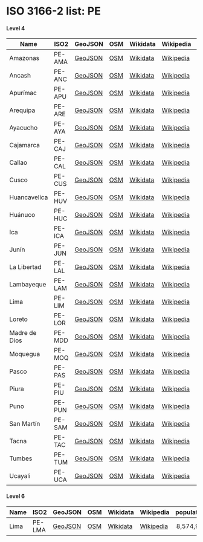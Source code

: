 # ISO 3166-2 list: PE


#### Level 4
Name | ISO2 | GeoJSON | OSM | Wikidata | Wikipedia | population 
--- | --- | --- | --- | --- | --- | --: 
Amazonas | PE-AMA | [GeoJSON](../../geojson/q8/iso2/PE/PE-AMA.geojson) | [OSM](https://www.openstreetmap.org/relation/1973462) | [Wikidata](https://www.wikidata.org/wiki/Q201162) | [Wikipedia](http://en.wikipedia.org/wiki/es%3ADepartamento%20de%20Amazonas%20%28Per%C3%BA%29) | 379,384
Ancash | PE-ANC | [GeoJSON](../../geojson/q8/iso2/PE/PE-ANC.geojson) | [OSM](https://www.openstreetmap.org/relation/1953170) | [Wikidata](https://www.wikidata.org/wiki/Q205089) | [Wikipedia](http://en.wikipedia.org/wiki/es%3ADepartamento%20de%20%C3%81ncash) | 1,083,519
Apurímac | PE-APU | [GeoJSON](../../geojson/q8/iso2/PE/PE-APU.geojson) | [OSM](https://www.openstreetmap.org/relation/1929522) | [Wikidata](https://www.wikidata.org/wiki/Q208185) | [Wikipedia](http://en.wikipedia.org/wiki/es%3ADepartamento%20de%20Apur%C3%ADmac) | 405,759
Arequipa | PE-ARE | [GeoJSON](../../geojson/q8/iso2/PE/PE-ARE.geojson) | [OSM](https://www.openstreetmap.org/relation/1879287) | [Wikidata](https://www.wikidata.org/wiki/Q205068) | [Wikipedia](http://en.wikipedia.org/wiki/es%3ADepartamento%20de%20Arequipa) | 1,382,730
Ayacucho | PE-AYA | [GeoJSON](../../geojson/q8/iso2/PE/PE-AYA.geojson) | [OSM](https://www.openstreetmap.org/relation/1930901) | [Wikidata](https://www.wikidata.org/wiki/Q205112) | [Wikipedia](http://en.wikipedia.org/wiki/es%3ADepartamento%20de%20Ayacucho) | 616,176
Cajamarca | PE-CAJ | [GeoJSON](../../geojson/q8/iso2/PE/PE-CAJ.geojson) | [OSM](https://www.openstreetmap.org/relation/1896111) | [Wikidata](https://www.wikidata.org/wiki/Q205078) | [Wikipedia](http://en.wikipedia.org/wiki/es%3ADepartamento%20de%20Cajamarca) | 1,341,012
Callao | PE-CAL | [GeoJSON](../../geojson/q8/iso2/PE/PE-CAL.geojson) | [OSM](https://www.openstreetmap.org/relation/1944657) | [Wikidata](https://www.wikidata.org/wiki/Q2634400) | [Wikipedia](http://en.wikipedia.org/wiki/es%3ACallao) | 994,494
Cusco | PE-CUS | [GeoJSON](../../geojson/q8/iso2/PE/PE-CUS.geojson) | [OSM](https://www.openstreetmap.org/relation/1923695) | [Wikidata](https://www.wikidata.org/wiki/Q205057) | [Wikipedia](http://en.wikipedia.org/wiki/es%3ADepartamento%20del%20Cuzco) | 1,205,527
Huancavelica | PE-HUV | [GeoJSON](../../geojson/q8/iso2/PE/PE-HUV.geojson) | [OSM](https://www.openstreetmap.org/relation/1933551) | [Wikidata](https://www.wikidata.org/wiki/Q505220) | [Wikipedia](http://en.wikipedia.org/wiki/es%3ADepartamento%20de%20Huancavelica) | 347,639
Huánuco | PE-HUC | [GeoJSON](../../geojson/q8/iso2/PE/PE-HUC.geojson) | [OSM](https://www.openstreetmap.org/relation/1954493) | [Wikidata](https://www.wikidata.org/wiki/Q215221) | [Wikipedia](http://en.wikipedia.org/wiki/es%3ADepartamento%20de%20Hu%C3%A1nuco) | 721,047
Ica | PE-ICA | [GeoJSON](../../geojson/q8/iso2/PE/PE-ICA.geojson) | [OSM](https://www.openstreetmap.org/relation/1899013) | [Wikidata](https://www.wikidata.org/wiki/Q208186) | [Wikipedia](http://en.wikipedia.org/wiki/es%3ADepartamento%20de%20Ica) | 850,765
Junín | PE-JUN | [GeoJSON](../../geojson/q8/iso2/PE/PE-JUN.geojson) | [OSM](https://www.openstreetmap.org/relation/1948258) | [Wikidata](https://www.wikidata.org/wiki/Q207973) | [Wikipedia](http://en.wikipedia.org/wiki/es%3ADepartamento%20de%20Jun%C3%ADn) | 1,246,038
La Libertad | PE-LAL | [GeoJSON](../../geojson/q8/iso2/PE/PE-LAL.geojson) | [OSM](https://www.openstreetmap.org/relation/1967959) | [Wikidata](https://www.wikidata.org/wiki/Q205126) | [Wikipedia](http://en.wikipedia.org/wiki/es%3ADepartamento%20de%20La%20Libertad) | 1,778,080
Lambayeque | PE-LAM | [GeoJSON](../../geojson/q8/iso2/PE/PE-LAM.geojson) | [OSM](https://www.openstreetmap.org/relation/1969722) | [Wikidata](https://www.wikidata.org/wiki/Q210061) | [Wikipedia](http://en.wikipedia.org/wiki/es%3ADepartamento%20de%20Lambayeque) | 1,197,260
Lima | PE-LIM | [GeoJSON](../../geojson/q8/iso2/PE/PE-LIM.geojson) | [OSM](https://www.openstreetmap.org/relation/1944659) | [Wikidata](https://www.wikidata.org/wiki/Q211795) | [Wikipedia](http://en.wikipedia.org/wiki/es%3ADepartamento%20de%20Lima) | 9,485,405
Loreto | PE-LOR | [GeoJSON](../../geojson/q8/iso2/PE/PE-LOR.geojson) | [OSM](https://www.openstreetmap.org/relation/1994077) | [Wikidata](https://www.wikidata.org/wiki/Q200938) | [Wikipedia](http://en.wikipedia.org/wiki/es%3ADepartamento%20de%20Loreto) | 883,510
Madre de Dios | PE-MDD | [GeoJSON](../../geojson/q8/iso2/PE/PE-MDD.geojson) | [OSM](https://www.openstreetmap.org/relation/1891287) | [Wikidata](https://www.wikidata.org/wiki/Q210896) | [Wikipedia](http://en.wikipedia.org/wiki/es%3ADepartamento%20de%20Madre%20de%20Dios) | 141,070
Moquegua | PE-MOQ | [GeoJSON](../../geojson/q8/iso2/PE/PE-MOQ.geojson) | [OSM](https://www.openstreetmap.org/relation/1875889) | [Wikidata](https://www.wikidata.org/wiki/Q208182) | [Wikipedia](http://en.wikipedia.org/wiki/es%3ADepartamento%20de%20Moquegua) | 174,863
Pasco | PE-PAS | [GeoJSON](../../geojson/q8/iso2/PE/PE-PAS.geojson) | [OSM](https://www.openstreetmap.org/relation/1948452) | [Wikidata](https://www.wikidata.org/wiki/Q211208) | [Wikipedia](http://en.wikipedia.org/wiki/es%3ADepartamento%20de%20Pasco) | 254,065
Piura | PE-PIU | [GeoJSON](../../geojson/q8/iso2/PE/PE-PIU.geojson) | [OSM](https://www.openstreetmap.org/relation/1986151) | [Wikidata](https://www.wikidata.org/wiki/Q208183) | [Wikipedia](http://en.wikipedia.org/wiki/es%3ADepartamento%20de%20Piura) | 1,856,809
Puno | PE-PUN | [GeoJSON](../../geojson/q8/iso2/PE/PE-PUN.geojson) | [OSM](https://www.openstreetmap.org/relation/1907899) | [Wikidata](https://www.wikidata.org/wiki/Q205104) | [Wikipedia](http://en.wikipedia.org/wiki/es%3ADepartamento%20de%20Puno) | 1,172,697
San Martín | PE-SAM | [GeoJSON](../../geojson/q8/iso2/PE/PE-SAM.geojson) | [OSM](https://www.openstreetmap.org/relation/1971661) | [Wikidata](https://www.wikidata.org/wiki/Q211793) | [Wikipedia](http://en.wikipedia.org/wiki/es%3ADepartamento%20de%20San%20Mart%C3%ADn) | 813,381
Tacna | PE-TAC | [GeoJSON](../../geojson/q8/iso2/PE/PE-TAC.geojson) | [OSM](https://www.openstreetmap.org/relation/1874307) | [Wikidata](https://www.wikidata.org/wiki/Q207413) | [Wikipedia](http://en.wikipedia.org/wiki/es%3ADepartamento%20de%20Tacna) | 329,332
Tumbes | PE-TUM | [GeoJSON](../../geojson/q8/iso2/PE/PE-TUM.geojson) | [OSM](https://www.openstreetmap.org/relation/1986974) | [Wikidata](https://www.wikidata.org/wiki/Q209597) | [Wikipedia](http://en.wikipedia.org/wiki/es%3ADepartamento%20de%20Tumbes) | 224,863
Ucayali | PE-UCA | [GeoJSON](../../geojson/q8/iso2/PE/PE-UCA.geojson) | [OSM](https://www.openstreetmap.org/relation/1921996) | [Wikidata](https://www.wikidata.org/wiki/Q207424) | [Wikipedia](http://en.wikipedia.org/wiki/es%3ADepartamento%20de%20Ucayali) | 496,459


#### Level 6
Name | ISO2 | GeoJSON | OSM | Wikidata | Wikipedia | population 
--- | --- | --- | --- | --- | --- | --: 
Lima | PE-LMA | [GeoJSON](../../geojson/q8/iso2/PE/PE-LMA.geojson) | [OSM](https://www.openstreetmap.org/relation/1944670) | [Wikidata](https://www.wikidata.org/wiki/Q579240) | [Wikipedia](http://en.wikipedia.org/wiki/es%3AProvincia%20de%20Lima) | 8,574,974

